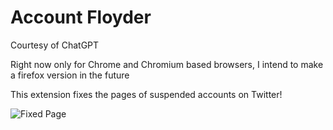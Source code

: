 # Account Floyder

Courtesy of ChatGPT

Right now only for Chrome and Chromium based browsers, I intend to make a firefox version in the future


This extension fixes the pages of suspended accounts on Twitter!

![Fixed Page](https://i.imgur.com/xBHjM1T.png)
